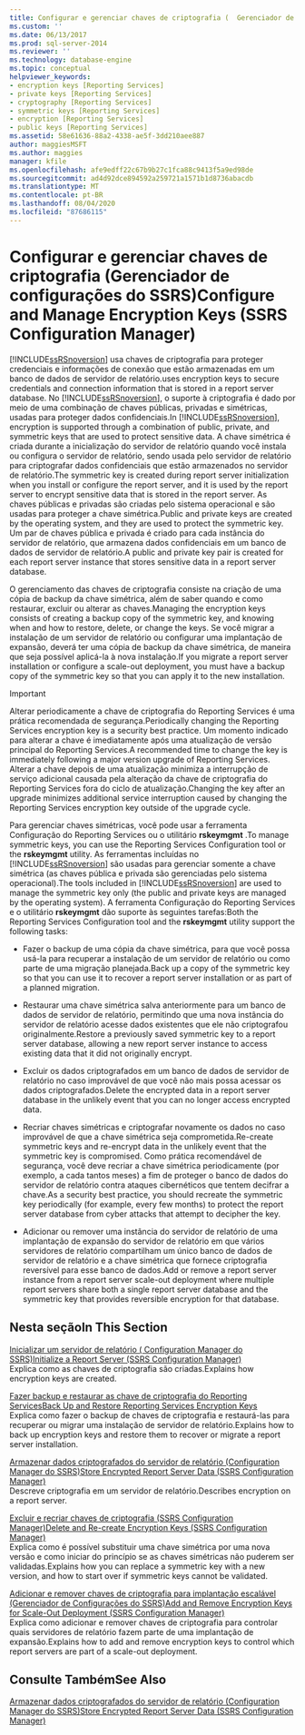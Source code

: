 ```yaml
---
title: Configurar e gerenciar chaves de criptografia (	Gerenciador de Configurações do SSRS) | Microsoft Docs
ms.custom: ''
ms.date: 06/13/2017
ms.prod: sql-server-2014
ms.reviewer: ''
ms.technology: database-engine
ms.topic: conceptual
helpviewer_keywords:
- encryption keys [Reporting Services]
- private keys [Reporting Services]
- cryptography [Reporting Services]
- symmetric keys [Reporting Services]
- encryption [Reporting Services]
- public keys [Reporting Services]
ms.assetid: 58e61636-88a2-4338-ae5f-3dd210aee887
author: maggiesMSFT
ms.author: maggies
manager: kfile
ms.openlocfilehash: afe9edff22c67b9b27c1fca88c9413f5a9ed98de
ms.sourcegitcommit: ad4d92dce894592a259721a1571b1d8736abacdb
ms.translationtype: MT
ms.contentlocale: pt-BR
ms.lasthandoff: 08/04/2020
ms.locfileid: "87686115"
---
```

# <a name="configure-and-manage-encryption-keys-ssrs-configuration-manager"></a><span data-ttu-id="c6944-102">Configurar e gerenciar chaves de criptografia (Gerenciador de configurações do SSRS)</span><span class="sxs-lookup"><span data-stu-id="c6944-102">Configure and Manage Encryption Keys (SSRS Configuration Manager)</span></span>
  [!INCLUDE[ssRSnoversion](../../includes/ssrsnoversion-md.md)] <span data-ttu-id="c6944-103">usa chaves de criptografia para proteger credenciais e informações de conexão que estão armazenadas em um banco de dados de servidor de relatório.</span><span class="sxs-lookup"><span data-stu-id="c6944-103">uses encryption keys to secure credentials and connection information that is stored in a report server database.</span></span> <span data-ttu-id="c6944-104">No [!INCLUDE[ssRSnoversion](../../includes/ssrsnoversion-md.md)], o suporte à criptografia é dado por meio de uma combinação de chaves públicas, privadas e simétricas, usadas para proteger dados confidenciais.</span><span class="sxs-lookup"><span data-stu-id="c6944-104">In [!INCLUDE[ssRSnoversion](../../includes/ssrsnoversion-md.md)], encryption is supported through a combination of public, private, and symmetric keys that are used to protect sensitive data.</span></span> <span data-ttu-id="c6944-105">A chave simétrica é criada durante a inicialização do servidor de relatório quando você instala ou configura o servidor de relatório, sendo usada pelo servidor de relatório para criptografar dados confidenciais que estão armazenados no servidor de relatório.</span><span class="sxs-lookup"><span data-stu-id="c6944-105">The symmetric key is created during report server initialization when you install or configure the report server, and it is used by the report server to encrypt sensitive data that is stored in the report server.</span></span> <span data-ttu-id="c6944-106">As chaves públicas e privadas são criadas pelo sistema operacional e são usadas para proteger a chave simétrica.</span><span class="sxs-lookup"><span data-stu-id="c6944-106">Public and private keys are created by the operating system, and they are used to protect the symmetric key.</span></span> <span data-ttu-id="c6944-107">Um par de chaves pública e privada é criado para cada instância do servidor de relatório, que armazena dados confidenciais em um banco de dados de servidor de relatório.</span><span class="sxs-lookup"><span data-stu-id="c6944-107">A public and private key pair is created for each report server instance that stores sensitive data in a report server database.</span></span>  
  
 <span data-ttu-id="c6944-108">O gerenciamento das chaves de criptografia consiste na criação de uma cópia de backup da chave simétrica, além de saber quando e como restaurar, excluir ou alterar as chaves.</span><span class="sxs-lookup"><span data-stu-id="c6944-108">Managing the encryption keys consists of creating a backup copy of the symmetric key, and knowing when and how to restore, delete, or change the keys.</span></span> <span data-ttu-id="c6944-109">Se você migrar a instalação de um servidor de relatório ou configurar uma implantação de expansão, deverá ter uma cópia de backup da chave simétrica, de maneira que seja possível aplicá-la à nova instalação.</span><span class="sxs-lookup"><span data-stu-id="c6944-109">If you migrate a report server installation or configure a scale-out deployment, you must have a backup copy of the symmetric key so that you can apply it to the new installation.</span></span>  
  
> [!IMPORTANT]  
>  <span data-ttu-id="c6944-110">Alterar periodicamente a chave de criptografia do Reporting Services é uma prática recomendada de segurança.</span><span class="sxs-lookup"><span data-stu-id="c6944-110">Periodically changing the Reporting Services encryption key is a security best practice.</span></span> <span data-ttu-id="c6944-111">Um momento indicado para alterar a chave é imediatamente após uma atualização de versão principal do Reporting Services.</span><span class="sxs-lookup"><span data-stu-id="c6944-111">A recommended time to change the key is immediately following a major version upgrade of Reporting Services.</span></span> <span data-ttu-id="c6944-112">Alterar a chave depois de uma atualização minimiza a interrupção de serviço adicional causada pela alteração da chave de criptografia do Reporting Services fora do ciclo de atualização.</span><span class="sxs-lookup"><span data-stu-id="c6944-112">Changing the key after an upgrade minimizes additional service interruption caused by changing the Reporting Services encryption key outside of the upgrade cycle.</span></span>  
  
 <span data-ttu-id="c6944-113">Para gerenciar chaves simétricas, você pode usar a ferramenta Configuração do Reporting Services ou o utilitário **rskeymgmt** .</span><span class="sxs-lookup"><span data-stu-id="c6944-113">To manage symmetric keys, you can use the Reporting Services Configuration tool or the **rskeymgmt** utility.</span></span> <span data-ttu-id="c6944-114">As ferramentas incluídas no [!INCLUDE[ssRSnoversion](../../includes/ssrsnoversion-md.md)] são usadas para gerenciar somente a chave simétrica (as chaves pública e privada são gerenciadas pelo sistema operacional).</span><span class="sxs-lookup"><span data-stu-id="c6944-114">The tools included in [!INCLUDE[ssRSnoversion](../../includes/ssrsnoversion-md.md)] are used to manage the symmetric key only (the public and private keys are managed by the operating system).</span></span> <span data-ttu-id="c6944-115">A ferramenta Configuração do Reporting Services e o utilitário **rskeymgmt** dão suporte às seguintes tarefas:</span><span class="sxs-lookup"><span data-stu-id="c6944-115">Both the Reporting Services Configuration tool and the **rskeymgmt** utility support the following tasks:</span></span>  
  
-   <span data-ttu-id="c6944-116">Fazer o backup de uma cópia da chave simétrica, para que você possa usá-la para recuperar a instalação de um servidor de relatório ou como parte de uma migração planejada.</span><span class="sxs-lookup"><span data-stu-id="c6944-116">Back up a copy of the symmetric key so that you can use it to recover a report server installation or as part of a planned migration.</span></span>  
  
-   <span data-ttu-id="c6944-117">Restaurar uma chave simétrica salva anteriormente para um banco de dados de servidor de relatório, permitindo que uma nova instância do servidor de relatório acesse dados existentes que ele não criptografou originalmente.</span><span class="sxs-lookup"><span data-stu-id="c6944-117">Restore a previously saved symmetric key to a report server database, allowing a new report server instance to access existing data that it did not originally encrypt.</span></span>  
  
-   <span data-ttu-id="c6944-118">Excluir os dados criptografados em um banco de dados de servidor de relatório no caso improvável de que você não mais possa acessar os dados criptografados.</span><span class="sxs-lookup"><span data-stu-id="c6944-118">Delete the encrypted data in a report server database in the unlikely event that you can no longer access encrypted data.</span></span>  
  
-   <span data-ttu-id="c6944-119">Recriar chaves simétricas e criptografar novamente os dados no caso improvável de que a chave simétrica seja comprometida.</span><span class="sxs-lookup"><span data-stu-id="c6944-119">Re-create symmetric keys and re-encrypt data in the unlikely event that the symmetric key is compromised.</span></span> <span data-ttu-id="c6944-120">Como prática recomendável de segurança, você deve recriar a chave simétrica periodicamente (por exemplo, a cada tantos meses) a fim de proteger o banco de dados do servidor de relatório contra ataques cibernéticos que tentem decifrar a chave.</span><span class="sxs-lookup"><span data-stu-id="c6944-120">As a security best practice, you should recreate the symmetric key periodically (for example, every few months) to protect the report server database from cyber attacks that attempt to decipher the key.</span></span>  
  
-   <span data-ttu-id="c6944-121">Adicionar ou remover uma instância do servidor de relatório de uma implantação de expansão do servidor de relatório em que vários servidores de relatório compartilham um único banco de dados de servidor de relatório e a chave simétrica que fornece criptografia reversível para esse banco de dados.</span><span class="sxs-lookup"><span data-stu-id="c6944-121">Add or remove a report server instance from a report server scale-out deployment where multiple report servers share both a single report server database and the symmetric key that provides reversible encryption for that database.</span></span>  
  
## <a name="in-this-section"></a><span data-ttu-id="c6944-122">Nesta seção</span><span class="sxs-lookup"><span data-stu-id="c6944-122">In This Section</span></span>  
 [<span data-ttu-id="c6944-123">Inicializar um servidor de relatório &#40; Configuration Manager do SSRS&#41;</span><span class="sxs-lookup"><span data-stu-id="c6944-123">Initialize a Report Server &#40;SSRS Configuration Manager&#41;</span></span>](ssrs-encryption-keys-initialize-a-report-server.md)  
 <span data-ttu-id="c6944-124">Explica como as chaves de criptografia são criadas.</span><span class="sxs-lookup"><span data-stu-id="c6944-124">Explains how encryption keys are created.</span></span>  
  
 [<span data-ttu-id="c6944-125">Fazer backup e restaurar as chave de criptografia do Reporting Services</span><span class="sxs-lookup"><span data-stu-id="c6944-125">Back Up and Restore Reporting Services Encryption Keys</span></span>](ssrs-encryption-keys-back-up-and-restore-encryption-keys.md)  
 <span data-ttu-id="c6944-126">Explica como fazer o backup de chaves de criptografia e restaurá-las para recuperar ou migrar uma instalação de servidor de relatório.</span><span class="sxs-lookup"><span data-stu-id="c6944-126">Explains how to back up encryption keys and restore them to recover or migrate a report server installation.</span></span>  
  
 [<span data-ttu-id="c6944-127">Armazenar dados criptografados do servidor de relatório &#40;Configuration Manager do SSRS&#41;</span><span class="sxs-lookup"><span data-stu-id="c6944-127">Store Encrypted Report Server Data &#40;SSRS Configuration Manager&#41;</span></span>](ssrs-encryption-keys-store-encrypted-report-server-data.md)  
 <span data-ttu-id="c6944-128">Descreve criptografia em um servidor de relatório.</span><span class="sxs-lookup"><span data-stu-id="c6944-128">Describes encryption on a report server.</span></span>  
  
 [<span data-ttu-id="c6944-129">Excluir e recriar chaves de criptografia &#40;SSRS Configuration Manager&#41;</span><span class="sxs-lookup"><span data-stu-id="c6944-129">Delete and Re-create Encryption Keys  &#40;SSRS Configuration Manager&#41;</span></span>](ssrs-encryption-keys-delete-and-re-create-encryption-keys.md)  
 <span data-ttu-id="c6944-130">Explica como é possível substituir uma chave simétrica por uma nova versão e como iniciar do princípio se as chaves simétricas não puderem ser validadas.</span><span class="sxs-lookup"><span data-stu-id="c6944-130">Explains how you can replace a symmetric key with a new version, and how to start over if symmetric keys cannot be validated.</span></span>  
  
 [<span data-ttu-id="c6944-131">Adicionar e remover chaves de criptografia para implantação escalável &#40;Gerenciador de Configurações do SSRS&#41;</span><span class="sxs-lookup"><span data-stu-id="c6944-131">Add and Remove Encryption Keys for Scale-Out Deployment &#40;SSRS Configuration Manager&#41;</span></span>](add-and-remove-encryption-keys-for-scale-out-deployment.md)  
 <span data-ttu-id="c6944-132">Explica como adicionar e remover chaves de criptografia para controlar quais servidores de relatório fazem parte de uma implantação de expansão.</span><span class="sxs-lookup"><span data-stu-id="c6944-132">Explains how to add and remove encryption keys to control which report servers are part of a scale-out deployment.</span></span>  
  
## <a name="see-also"></a><span data-ttu-id="c6944-133">Consulte Também</span><span class="sxs-lookup"><span data-stu-id="c6944-133">See Also</span></span>  
 [<span data-ttu-id="c6944-134">Armazenar dados criptografados do servidor de relatório &#40;Configuration Manager do SSRS&#41;</span><span class="sxs-lookup"><span data-stu-id="c6944-134">Store Encrypted Report Server Data &#40;SSRS Configuration Manager&#41;</span></span>](ssrs-encryption-keys-store-encrypted-report-server-data.md)  
  
  
